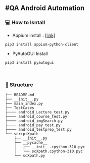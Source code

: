 #QA Android Automation
----------------------


### 💻 How to Isntall 
- Appium install : [[link]](https://blog.naver.com/tnsqo1126/222627917212)


```shell
pip3 install appium-python-client
```

- PyAutoGUI Install 
```shell
pip3 install pyautogui
```

<br>

### 📂 Structure 

```shell
├── README.md
├── __init__.py
├── main_index.py
├── TestCases
├──── android_Lecture_test.py
├──── android_course_test.py
├──── android_imgSearch.py
├──── android_pay_test.py
├──── android_testprep_test.py
└── scriptXpath
    ├── __init__.py
    ├── __pycache__
    │   ├── __init__.cpython-310.pyc
    │   └── scXpath.cpython-310.pyc
    └── scXpath.py
```